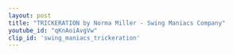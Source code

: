 ```yaml
---
layout: post
title: "TRICKERATION by Norma Miller - Swing Maniacs Company"
youtube_id: "qKnAoiAvgVw"
clip_id: 'swing_maniacs_trickeration'
---
```


